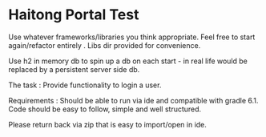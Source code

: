 # Haitong Portal Test

Use whatever frameworks/libraries you think appropriate.  Feel free to start again/refactor entirely . Libs dir provided for convenience.

Use h2 in memory db to spin up a db on each start - in real life would be replaced by a persistent server side db.

The task : Provide functionality to login a user.  

Requirements : Should be able to run via ide and compatible with gradle 6.1. Code should be easy to follow, simple and well structured.

Please return back via zip that is easy to import/open in ide.
